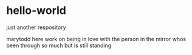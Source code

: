 # hello-world
just another respository

marytodd here
work on being in love with the person in the mirror whos been through so much but is still standing
